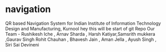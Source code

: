# navigation
QR based Navigation System for Indian Institute of Information Technology Design and Manufacturing, Kurnool
hey this will be start of git Repo
Our Team - 
Rushikesh Iche , Arnav Sharda , Harsh Katiyar,Samsrith mukkera ,Gaurav Singh
Rohit Chauhan , Bhavesh Jain , Aman Jella , Ayush Singh , Siri Sai Devineni
